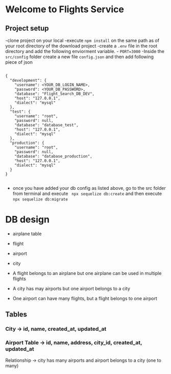 # Welcome to Flights Service

## Project setup

-clone project on your local
-execute `npm install` on the same path as of your root directory of the download project
-create a `.env` file in the root directory and add the following enviorment variable. - `PORT=3000`
-Inside the `src/config` folder create a new file `config.json` and then add following piece of json

```

{
  "development": {
    "username": <YOUR_DB_LOGIN_NAME>,
    "password": <YOUR_DB_PASSWORD>,
    "database": "Flight_Search_DB_DEV",
    "host": "127.0.0.1",
    "dialect": "mysql"
  },
  "test": {
    "username": "root",
    "password": null,
    "database": "database_test",
    "host": "127.0.0.1",
    "dialect": "mysql"
  },
  "production": {
    "username": "root",
    "password": null,
    "database": "database_production",
    "host": "127.0.0.1",
    "dialect": "mysql"
  }
}


```

- once you have added your db config as listed above, go to the src folder from terminal and execute ` npx sequelize db:create`
  and then execute
  `npx sequelize db:migrate`

# DB design

- airplane table
- flight
- airport
- city

- A flight belongs to an airplane but one airplane can be used in multiple flights
- A city has may airports but one airport belongs to a city
- One airport can have many flights, but a flight belongs to one airport

## Tables

### City -> id, name, created_at, updated_at

### Airport Table -> id, name, address, city_id, created_at, updated_at

Relationship -> city has many airports and airport belongs to a city (one to many)
